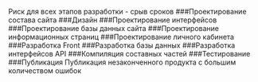 Риск для всех этапов разработки - срыв сроков
###Проектирование состава сайта
###Дизайн
###Проектирование интерфейсов
###Проектирование базы данных сайта
###Проектирование информационных страниц
###Проектирование личного кабинета
###Разработка Front
###Разработка базы данных
###Разработка интерфейсов API
###Компиляция составных частей
###Тестирование
###Публикация
Публикация незаконченного продукта с большим количеством ошибок

